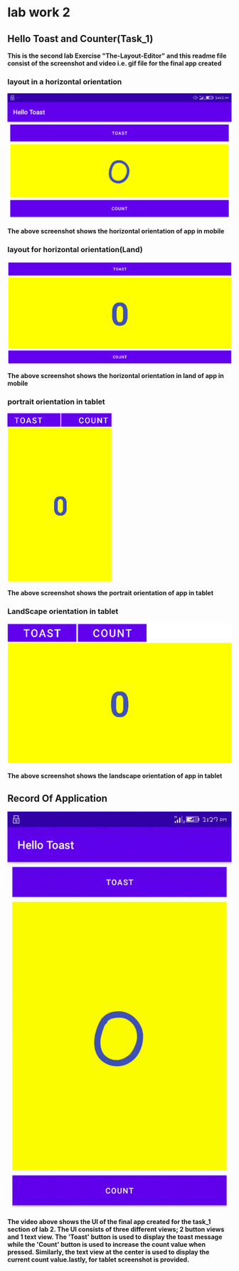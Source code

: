 # lab work 2
## Hello Toast and Counter(Task_1)
**This is the second lab Exercise "The-Layout-Editor" and this readme file consist of the screenshot and video i.e. gif file for the final app created**

### layout in a horizontal orientation
![horizontal view](ScreenshotAndRecord/horizontalView.png)

**The above screenshot shows the horizontal orientation of app in mobile**

### layout for horizontal orientation(Land)
![horizontal Land view](ScreenshotAndRecord/horizontal(Land).png)

**The above screenshot shows the horizontal orientation in land of app in mobile**

### portrait orientation in tablet 
![tablet_portrait](ScreenshotAndRecord/tablet(portrait).png)

**The above screenshot shows the portrait orientation of app in tablet**

### LandScape orientation in tablet
![tablet_landscape](ScreenshotAndRecord/tablet(Landscape).png)

**The above screenshot shows the landscape orientation of app in tablet**

## Record Of Application
![Record](ScreenshotAndRecord/Record.gif)

**The video above shows the UI of the final app created for the task_1 section of lab 2. The UI 
consists of three different views; 2 button views and 1 text view. The 'Toast' button is used to 
display the toast message while the 'Count' button is used to increase the count value when pressed. 
Similarly, the text view at the center is used to display the current count value.lastly, for tablet
screenshot is provided.**
